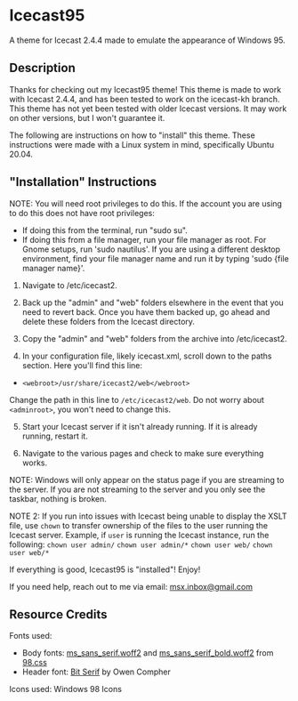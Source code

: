 # Icecast95
A theme for Icecast 2.4.4 made to emulate the appearance of Windows 95.

## Description
Thanks for checking out my Icecast95 theme! This theme is made
to work with Icecast 2.4.4, and has been tested to work on the
icecast-kh branch. This theme has not yet been tested with
older Icecast versions. It may work on other versions, but I 
won't guarantee it.

The following are instructions on how to "install" this theme.
These instructions were made with a Linux system in mind,
specifically Ubuntu 20.04.

## "Installation" Instructions

NOTE: You will need root privileges to do this. If the
account you are using to do this does not have root privileges:
- If doing this from the terminal, run "sudo su".
- If doing this from a file manager, run your file manager
as root. For Gnome setups, run 'sudo nautilus'. If you are
using a different desktop environment, find your file manager
name and run it by typing 'sudo {file manager name}'.

1) Navigate to /etc/icecast2.

2) Back up the "admin" and "web" folders elsewhere in the event
that you need to revert back. Once you have them backed up, go
ahead and delete these folders from the Icecast directory.

3) Copy the "admin" and "web" folders from the archive into
/etc/icecast2.

4) In your configuration file, likely icecast.xml, scroll down to
the paths section. Here you'll find this line:
- `<webroot>/usr/share/icecast2/web</webroot>`

Change the path in this line to `/etc/icecast2/web`. Do not worry
about `<adminroot>`, you won't need to change this.

5) Start your Icecast server if it isn't already running. If it is
already running, restart it.

6) Navigate to the various pages and check to make sure everything
works.

NOTE: Windows will only appear on the status page if you are
streaming to the server. If you are not streaming to the server
and you only see the taskbar, nothing is broken.

NOTE 2: If you run into issues with Icecast being unable to display the XSLT file, use `chown` to transfer ownership of the files to the user running the Icecast server. Example, if `user` is running the Icecast instance, run the following:
`chown user admin/`
`chown user admin/*`
`chown user web/`
`chown user web/*`

If everything is good, Icecast95 is "installed"! Enjoy!

If you need help, reach out to me via email: msx.inbox@gmail.com

## Resource Credits
  
Fonts used:
  - Body fonts: [ms_sans_serif.woff2](https://jdan.github.io/98.css/ms_sans_serif.woff2) and [ms_sans_serif_bold.woff2](https://jdan.github.io/98.css/ms_sans_serif_bold.woff2) from [98.css](https://jdan.github.io/98.css)
  - Header font: [Bit Serif](https://www.pentacom.jp/pentacom/bitfontmaker2/gallery/?id=9588) by Owen Compher

Icons used: Windows 98 Icons
